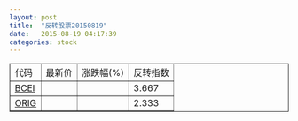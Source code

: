 ```yaml
---
layout: post
title:  "反转股票20150819"
date:   2015-08-19 04:17:39
categories: stock
---
```


<script type="text/javascript">
var stockList = []
stockList.push('gb_bcei');
stockList.push('gb_orig');
</script>

<table border="1">
 <tr>
 <td>代码</td>
  <td>最新价</td>
  <td>涨跌幅(%)</td>
 <td>反转指数</td>
</tr>
  <tr id="bcei"><td><a href="http://stock.finance.sina.com.cn/usstock/quotes/BCEI.html" target="_blank">BCEI</a></td><td></td><td></td><td>3.667</td></tr>
  <tr id="orig"><td><a href="http://stock.finance.sina.com.cn/usstock/quotes/ORIG.html" target="_blank">ORIG</a></td><td></td><td></td><td>2.333</td></tr>
</table>
